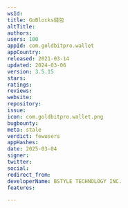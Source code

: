 ```yaml
---
wsId: 
title: GoBlocks錢包
altTitle: 
authors: 
users: 100
appId: com.goldbitpro.wallet
appCountry: 
released: 2021-03-14
updated: 2024-03-06
version: 3.5.15
stars: 
ratings: 
reviews: 
website: 
repository: 
issue: 
icon: com.goldbitpro.wallet.png
bugbounty: 
meta: stale
verdict: fewusers
appHashes: 
date: 2025-03-04
signer: 
twitter: 
social: 
redirect_from: 
developerName: BSTYLE TECHNOLOGY INC.
features: 

---
```


